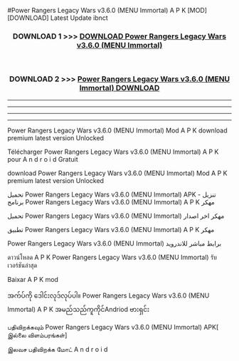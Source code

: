 #Power Rangers Legacy Wars  v3.6.0 (MENU Immortal) A P K [MOD] [DOWNLOAD] Latest Update ibnct



<div align="center">

<h3>DOWNLOAD 1 >>> <a href="https://teeasianyam.web.app?sq=Power Rangers Legacy Wars  v3.6.0 (MENU Immortal)">DOWNLOAD Power Rangers Legacy Wars  v3.6.0 (MENU Immortal) </a></h3><br>

<h3>DOWNLOAD 2 >>> <a href="https://teeasianyam.web.app?sq=Power Rangers Legacy Wars  v3.6.0 (MENU Immortal) ">Power Rangers Legacy Wars  v3.6.0 (MENU Immortal)  DOWNLOAD </a></h3>

</div>


----------------------------------------------------------

----------------------------------------------------------

----------------------------------------------------------

----------------------------------------------------------


Power Rangers Legacy Wars  v3.6.0 (MENU Immortal)  Mod A P K download premium latest version Unlocked

Télécharger Power Rangers Legacy Wars  v3.6.0 (MENU Immortal)  A P K pour A n d r o i d Gratuit

download Power Rangers Legacy Wars  v3.6.0 (MENU Immortal)  Mod A P K premium latest version Unlocked

تحميل Power Rangers Legacy Wars  v3.6.0 (MENU Immortal)  APK - تنزيل برنامج Power Rangers Legacy Wars  v3.6.0 (MENU Immortal)  A P K مهكر

تحميل Power Rangers Legacy Wars  v3.6.0 (MENU Immortal)  مهكر اخر اصدار

تطبيق Power Rangers Legacy Wars  v3.6.0 (MENU Immortal)  A P K مهكر

Power Rangers Legacy Wars  v3.6.0 (MENU Immortal)  برابط مباشر للاندرويد

ดาวน์โหลด A P K Power Rangers Legacy Wars  v3.6.0 (MENU Immortal)  รับเวอร์ชันล่าสุด

Baixar A P K mod

အက်ပ်ကို ဒေါင်းလုဒ်လုပ်ပါ။ Power Rangers Legacy Wars  v3.6.0 (MENU Immortal)  A P K အမည်သည်ကူကိုင်Andriod ဗားရှင်း

பதிவிறக்கவும் Power Rangers Legacy Wars  v3.6.0 (MENU Immortal)  APK[ இல்லை விளம்பரங்கள்] 
 
இலவச பதிவிறக்க மோட் A n d r o i d



